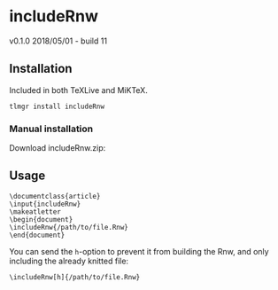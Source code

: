 # includeRnw
v0.1.0 2018/05/01 - build 11

## Installation
Included in both TeXLive and MiKTeX.

`tlmgr install includeRnw`
### Manual installation
Download includeRnw.zip:
## Usage
```
\documentclass{article}
\input{includeRnw}
\makeatletter
\begin{document}
\includeRnw{/path/to/file.Rnw}
\end{document}
```

You can send the `h`-option to prevent it from building the Rnw, and only including the already knitted file:
```
\includeRnw[h]{/path/to/file.Rnw}
```
